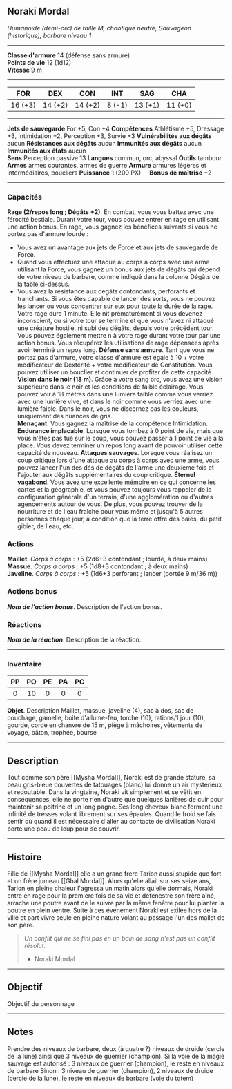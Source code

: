 ## Noraki Mordal
*Humanoïde (demi-orc) de taille M, chaotique neutre, Sauvageon (historique), barbare niveau 1*
___
**Classe d'armure** 14 (défense sans armure)  
**Points de vie** 12 (1d12)  
**Vitesse** 9 m  
___

| FOR     | DEX     | CON     | INT    | SAG     | CHA     |
| ------- | ------- | ------- | ------ | ------- | ------- |
| 16 (+3) | 14 (+2) | 14 (+2) | 8 (-1) | 13 (+1) | 11 (+0) |
___
**Jets de sauvegarde** For +5, Con +4
**Compétences** Athlétisme +5, Dressage +3, Intimidation +2, Perception +3, Survie +3
**Vulnérabilités aux dégâts** aucun
**Résistances aux dégâts** aucun
**Immunités aux dégâts** aucun
**Immunités aux états** aucun  
**Sens**  Perception passive 13
**Langues** commun, orc, abyssal
**Outils** tambour
**Armes** armes courantes, armes de guerre
**Armure** armures légères et intermédiaires, boucliers
**Puissance** 1 (200 PX)     **Bonus de maîtrise** +2  
___
### Capacités
**Rage (2/repos long ; Dégâts +2)**. En combat, vous vous battez avec une férocité bestiale. Durant votre tour, vous pouvez entrer en rage en utilisant une action bonus. En rage, vous gagnez les bénéfices suivants si vous ne portez pas d'armure lourde :
- Vous avez un avantage aux jets de Force et aux jets de sauvegarde de Force. 
- Quand vous effectuez une attaque au corps à corps avec une arme utilisant la Force, vous gagnez un bonus aux jets de dégâts qui dépend de votre niveau de barbare, comme indiqué dans la colonne Dégâts de la table ci-dessus. 
- Vous avez la résistance aux dégâts contondants, perforants et tranchants.
Si vous êtes capable de lancer des sorts, vous ne pouvez les lancer ou vous concentrer sur eux pour toute la durée de la rage. 
Votre rage dure 1 minute. Elle nit prématurément si vous devenez inconscient, ou si votre tour se termine et que vous n'avez ni attaqué une créature hostile, ni subi des dégâts, depuis votre précédent tour. Vous pouvez également mettre n à votre rage durant votre tour par une action bonus. Vous récupérez les utilisations de rage dépensées après avoir terminé un repos long.
**Défense sans armure**. Tant que vous ne portez pas d'armure, votre classe d'armure est égale à 10 + votre modificateur de Dextérité + votre modificateur de Constitution. Vous pouvez utiliser un bouclier et continuer de profiter de cette capacité.
**Vision dans le noir (18 m)**. Grâce à votre sang orc, vous avez une vision supérieure dans le noir et les conditions de faible éclairage. Vous pouvez voir à 18 mètres dans une lumière faible comme vous verriez avec une lumière vive, et dans le noir comme vous verriez avec une lumière faible. Dans le noir, vous ne discernez pas les couleurs, uniquement des nuances de gris.  
**Menaçant**. Vous gagnez la maîtrise de la compétence Intimidation.
**Endurance implacable**. Lorsque vous tombez à 0 point de vie, mais que vous n'êtes pas tué sur le coup, vous pouvez passer à 1 point de vie à la place. Vous devez terminer un repos long avant de pouvoir utiliser cette capacité de nouveau.
**Attaques sauvages**. Lorsque vous réalisez un coup critique lors d'une attaque au corps à corps avec une arme, vous pouvez lancer l'un des dés de dégâts de l'arme une deuxième fois et l'ajouter aux dégâts supplémentaires du coup critique.
**Éternel vagabond**. Vous avez une excellente mémoire en ce qui concerne les cartes et la géographie, et vous pouvez toujours vous rappeler de la configuration générale d'un terrain, d'une agglomération ou d'autres agencements autour de vous. De plus, vous pouvez trouver de la nourriture et de l'eau fraîche pour vous même et jusqu'à 5 autres personnes chaque jour, à condition que la terre offre des baies, du petit gibier, de l'eau, etc.
### Actions
**Maillet**. _Corps à corps_ : +5 (2d6+3 contondant ; lourde, à deux mains)  
**Massue**. _Corps à corps_ : +5 (1d8+3 contondant ; à deux mains)  
**Javeline**. _Corps à corps_ : +5 (1d6+3 perforant ; lancer (portée 9 m/36 m))

### Actions bonus
***Nom de l'action bonus***. Description de l'action bonus.  

### Réactions
***Nom de la réaction***. Description de la réaction.  

___
### Inventaire
| PP  | PO  | PE  | PA  | PC  |
| :-: | :-: | :-: | :-: | :-: |
|  0  | 10  |  0  |  0  |  0  |

**Objet**. Description
Maillet, massue, javeline (4), sac à dos, sac de couchage, gamelle, boite d'allume-feu, torche (10), rations/1 jour (10), gourde, corde en chanvre de 15 m, piège à mâchoires, vêtements de voyage, bâton, trophée, bourse
___
## Description
Tout comme son père [[Mysha Mordal]], Noraki est de grande stature, sa peau gris-bleue couvertes de tatouages (blanc) lui donne un air mystérieux et redoutable. Dans la vingtaine, Noraki vit simplement et se vêtit en conséquences, elle ne porte rien d'autre que quelques lanières de cuir pour maintenir sa poitrine et un long pagne. Ses long cheveux blanc forment une infinité de tresses volant librement sur ses épaules. Quand le froid se fais sentir où quand il est nécessaire d'aller au contacte de civilisation Noraki porte une peau de loup pour se couvrir.
___
## Histoire
Fille de [[Mysha Mordal]] elle a un grand frère Tarion aussi stupide que fort et un frère jumeau [[Ghal Mordal]]. Alors qu'elle allait sur ses seize ans, Tarion en pleine chaleur l'agressa un matin alors qu'elle dormais, Noraki entre en rage pour la première fois de sa vie et défenestre son frère aîné, arrache une poutre avant de le suivre par la même fenêtre pour lui planter la poutre en plein ventre. Suite à ces événement Noraki est exilée hors de la ville et part vivre seule en pleine nature volant au passage l'un des mallet de son père.  

> *Un conflit qui ne se fini pas en un bain de sang n'est pas un conflit résolut.*
> - Noraki Mordal 
___
## Objectif
Objectif du personnage
___
## Notes
Prendre des niveaux de barbare, deux (à quatre ?) niveaux de druide (cercle de la lune) ainsi que 3 niveaux de guerrier (champion).
Si la voie de la magie sauvage est autorisé : 3 niveaux de guerrier (champion), le reste en niveaux de barbare
Sinon : 3 niveau de guerrier (champion), 2 niveaux de druide (cercle de la lune), le reste en niveaux de barbare (voie du totem)
